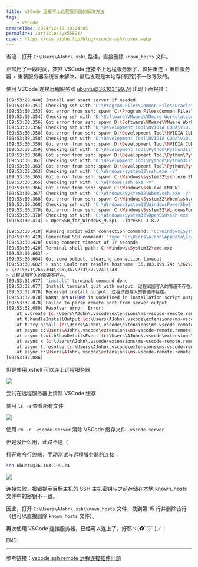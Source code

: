 ```yaml
---
title: VSCode 连接不上远程服务器的解决方法
tags:
    - VSCode
createTime: 2024/12/16 10:24:05
permalink: /article/ayx5589t/
cover: https://oss.ajohn.top/blog/vscode-ssh/cover.webp
---
```


省流：打开 `C:\Users\AJohn\.ssh\` 路径，直接删除 `known_hosts` 文件。

正常用了一段时间，突然 VSCode 连接不上远程服务器了，疯狂重连 + 重启服务器 + 重装服务器系统皆未解决，最后发现是本地存储密钥不一致导致的。<!-- more -->

使用 VSCode 连接远程服务器 ubuntu@36.103.199.74 出现下面报错：

```bash
[09:53:29.040] Install and start server if needed
[09:53:30.351] Checking ssh with "C:\Program Files\Common Files\Oracle\Java\javapath\ssh.exe -V"
[09:53:30.353] Got error from ssh: spawn C:\Program Files\Common Files\Oracle\Java\javapath\ssh.exe ENOENT
[09:53:30.354] Checking ssh with "D:\Software\VMware\VMware Workstation\bin\ssh.exe -V"
[09:53:30.356] Got error from ssh: spawn D:\Software\VMware\VMware Workstation\bin\ssh.exe ENOENT
[09:53:30.356] Checking ssh with "D:\Development Tool\NVIDIA CUDA\v10.1\NVIDIA GPU Computing Toolkit\CUDA\v10.1\bin\ssh.exe -V"
[09:53:30.358] Got error from ssh: spawn D:\Development Tool\NVIDIA CUDA\v10.1\NVIDIA GPU Computing Toolkit\CUDA\v10.1\bin\ssh.exe ENOENT
[09:53:30.358] Checking ssh with "D:\Development Tool\NVIDIA CUDA\v10.1\NVIDIA GPU Computing Toolkit\CUDA\v10.1\libnvvp\ssh.exe -V"
[09:53:30.359] Got error from ssh: spawn D:\Development Tool\NVIDIA CUDA\v10.1\NVIDIA GPU Computing Toolkit\CUDA\v10.1\libnvvp\ssh.exe ENOENT
[09:53:30.359] Checking ssh with "D:\Development Tool\Python\Python312\Scripts\ssh.exe -V"
[09:53:30.360] Got error from ssh: spawn D:\Development Tool\Python\Python312\Scripts\ssh.exe ENOENT
[09:53:30.361] Checking ssh with "D:\Development Tool\Python\Python312\ssh.exe -V"
[09:53:30.363] Got error from ssh: spawn D:\Development Tool\Python\Python312\ssh.exe ENOENT
[09:53:30.363] Checking ssh with "C:\Windows\system32\ssh.exe -V"
[09:53:30.365] Got error from ssh: spawn C:\Windows\system32\ssh.exe ENOENT
[09:53:30.365] Checking ssh with "C:\Windows\ssh.exe -V"
[09:53:30.366] Got error from ssh: spawn C:\Windows\ssh.exe ENOENT
[09:53:30.367] Checking ssh with "C:\Windows\System32\Wbem\ssh.exe -V"
[09:53:30.368] Got error from ssh: spawn C:\Windows\System32\Wbem\ssh.exe ENOENT
[09:53:30.368] Checking ssh with "C:\Windows\System32\WindowsPowerShell\v1.0\ssh.exe -V"
[09:53:30.370] Got error from ssh: spawn C:\Windows\System32\WindowsPowerShell\v1.0\ssh.exe ENOENT
[09:53:30.370] Checking ssh with "C:\Windows\System32\OpenSSH\ssh.exe -V"
[09:53:30.414] > OpenSSH_for_Windows_9.5p1, LibreSSL 3.8.2

[09:53:30.418] Running script with connection command: "C:\Windows\System32\OpenSSH\ssh.exe" -T -D 9847 "ubuntu@ 36.103.199.74" sh
[09:53:30.419] Generated SSH command: 'type "C:\Users\AJohn\AppData\Local\Temp\vscode-linux-multi-line-command--36.103.199.74-269877875.sh" | "C:\Windows\System32\OpenSSH\ssh.exe" -T -D 9847 "ubuntu@ 36.103.199.74" sh'
[09:53:30.420] Using connect timeout of 17 seconds
[09:53:30.420] Terminal shell path: C:\Windows\System32\cmd.exe
[09:53:30.663] > 
[09:53:30.664] Got some output, clearing connection timeout
[09:53:30.682] > ssh: Could not resolve hostname  36.103.199.74: \262\273\326\252\265\300\325\342
> \321\371\265\304\326\367\273\372\241\243
> 过程试图写入的管道不存在。
[09:53:32.077] "install" terminal command done
[09:53:32.077] Install terminal quit with output: 过程试图写入的管道不存在。
[09:53:32.078] Received install output: 过程试图写入的管道不存在。
[09:53:32.078] WARN: $PLATFORM is undefined in installation script output.  Errors may be dropped.
[09:53:32.078] Failed to parse remote port from server output
[09:53:32.080] Resolver error: Error: 
	at v.Create (c:\Users\AJohn\.vscode\extensions\ms-vscode-remote.remote-ssh-0.116.0\out\extension.js:2:696303)
	at t.handleInstallOutput (c:\Users\AJohn\.vscode\extensions\ms-vscode-remote.remote-ssh-0.116.0\out\extension.js:2:694384)
	at t.tryInstall (c:\Users\AJohn\.vscode\extensions\ms-vscode-remote.remote-ssh-0.116.0\out\extension.js:2:812277)
	at async c:\Users\AJohn\.vscode\extensions\ms-vscode-remote.remote-ssh-0.116.0\out\extension.js:2:771235
	at async t.withShowDetailsEvent (c:\Users\AJohn\.vscode\extensions\ms-vscode-remote.remote-ssh-0.116.0\out\extension.js:2:774472)
	at async x (c:\Users\AJohn\.vscode\extensions\ms-vscode-remote.remote-ssh-0.116.0\out\extension.js:2:767891)
	at async t.resolve (c:\Users\AJohn\.vscode\extensions\ms-vscode-remote.remote-ssh-0.116.0\out\extension.js:2:771887)
	at async c:\Users\AJohn\.vscode\extensions\ms-vscode-remote.remote-ssh-0.116.0\out\extension.js:2:1054592
[09:53:32.086] ------
```

但是使用 xshell 可以连上远程服务器

![](https://cdn.jsdelivr.net/gh/zzyAJohn/Blog-Image/2024-12-16/202412161033950.png)

尝试在远程服务器上清除 VSCode 缓存

使用 `ls -a` 查看所有文件

![](https://cdn.jsdelivr.net/gh/zzyAJohn/Blog-Image/2024-12-16/202412161034742.png)

使用 `rm -r .vscode-server` 清除 VSCode 缓存文件 `.vscode-server`

但是没什么用，此路不通（

打开命令行终端，手动测试与远程服务器的连接：

```bash
ssh ubuntu@36.103.199.74
```

![](https://cdn.jsdelivr.net/gh/zzyAJohn/Blog-Image/2024-12-16/202412161027479.png)


连接失败，报错提示目标主机的 SSH 主机密钥与之前存储在本地 known_hosts 文件中的密钥不一致。

因此，打开 `C:\Users\AJohn\.ssh\known_hosts` 文件，找到第 15 行并删除该行（也可以直接删除 `known_hosts` 文件）。

再次使用 VSCode 连接服务器，已经可以连上了。好耶ヾ(✿ﾟ▽ﾟ)ノ！

END.

---

参考链接：[vscode ssh remote 远程连接插件问题](https://cloud.tencent.com/developer/article/1951863)